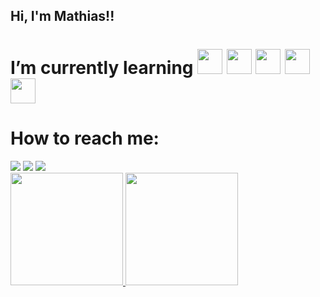 ## Hi, I'm Mathias!!


# I’m currently learning  <img loading="lazy" src="https://cdn.jsdelivr.net/gh/devicons/devicon/icons/java/java-original.svg" width="40" height="40"/> <img loading="lazy" src="https://cdn.jsdelivr.net/gh/devicons/devicon/icons/html5/html5-original.svg" width="40" height="40" />  <img src="https://cdn.jsdelivr.net/gh/devicons/devicon/icons/css3/css3-original.svg" width="40" height="40" /> <img src="https://cdn.jsdelivr.net/gh/devicons/devicon/icons/javascript/javascript-original.svg" width="40" height="40" />  <img src="https://cdn.jsdelivr.net/gh/devicons/devicon/icons/bootstrap/bootstrap-original.svg" width="40" height="40" />
          
          
          
          
 # How to reach me: 
 <div>
<a href="https://instagram.com/mathiass.basso" target="_blank"><img loading="lazy" src="https://img.shields.io/badge/-Instagram-%23E4405F?style=for-the-badge&logo=instagram&logoColor=white" target="_blank"></a>
<a href = "mathias201711@gmail.com"><img loading="lazy" src="https://img.shields.io/badge/Gmail-D14836?style=for-the-badge&logo=gmail&logoColor=white" target="_blank"></a>
<a href="https://www.linkedin.com/in/mathias-basso" target="_blank"><img loading="lazy" src="https://img.shields.io/badge/-LinkedIn-%230077B5?style=for-the-badge&logo=linkedin&logoColor=white" target="_blank"></a>   
</div>
<div>
<a href="https://github.com/mathiasbasso">
<img loading="lazy" height="180em" src="https://github-readme-stats.vercel.app/api/top-langs/?username=mathiasbasso&layout=compact&langs_count=7&theme=dracula"/>
<img loading="lazy" height="180em" src="https://github-readme-stats.vercel.app/api?username=mathiasbasso&show_icons=true&theme=dracula&include_all_commits=true&count_private=true"/>
</div>


